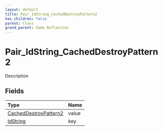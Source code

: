 ```yaml
---
layout: default
title: Pair_IdString_CachedDestroyPattern2
has_children: false
parent: Class
grand_parent: Game Reflection
---
```

# Pair_IdString_CachedDestroyPattern2
Description 

## Fields

| Type | Name |
|:----------|:--------------|
| [CachedDestroyPattern2](/riftbreaker-wiki/docs/game-reflection/components/cached_destroy_pattern2/) | value |
| [IdString](/riftbreaker-wiki/docs/game-reflection/components/id_string/) | key |

